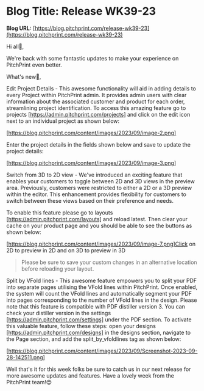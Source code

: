 # **Blog Title**: Release WK39-23

**Blog URL:** [https://blog.pitchprint.com/release-wk39-23](https://blog.pitchprint.com/release-wk39-23)

Hi all👋,

We're back with some fantastic updates to make your experience on PitchPrint even better.

What's new🚀,

Edit Project Details - This awesome functionality will aid in adding details to every Project within PitchPrint admin. It provides admin
users with clear information about the associated customer and product for each order, streamlining project identification. To access this
amazing feature go to projects [https://admin.pitchprint.com/projects] and click on the edit icon next to an individual project as shown
below:

[https://blog.pitchprint.com/content/images/2023/09/image-2.png]

Enter the project details in the fields shown below and save to update the project details:

[https://blog.pitchprint.com/content/images/2023/09/image-3.png]



Switch from 3D to 2D view - We've introduced an exciting feature that enables your customers to toggle between 2D and 3D views in the
preview area. Previously, customers were restricted to either a 2D or a 3D preview within the editor. This enhancement provides flexibility
for customers to switch between these views based on their preference and needs.

To enable this feature please go to layouts [https://admin.pitchprint.com/layouts] and reload latest. Then clear your cache on your product
page and you should be able to see the buttons as shown below:

[https://blog.pitchprint.com/content/images/2023/09/image-7.png]Click on 2D to preview in 2D and on 3D to preview in 3D

> Please be sure to save your custom changes in an alternative location before reloading your layout.

Split by VFold lines - This awesome feature empowers you to split your PDF into separate pages utilising the VFold lines within PitchPrint.
Once enabled, the system will count the VFold lines and automatically segment your PDF into pages corresponding to the number of VFold lines
in the design. Please note that this feature is compatible with PDF distiller version 3. You can check your distiller version in the
settings [https://admin.pitchprint.com/settings] under the PDF section. To activate this valuable feature, follow these steps: open your
designs [https://admin.pitchprint.com/designs] in the designs section, navigate to the Page section, and add the split_by_vfoldlines tag as
shown below:

[https://blog.pitchprint.com/content/images/2023/09/Screenshot-2023-09-28-142511.png]



Well that's it for this week folks be sure to catch us in our next release for more awesome updates and features. Have a lovely week from
the PitchPrint team!😊

